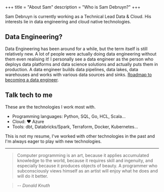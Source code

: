 +++
title = "About Sam"
description = "Who is Sam Debruyn?"
+++

Sam Debruyn is currently working as a Technical Lead Data & Cloud. His interests lie in data engineering and cloud native technologies.

## Data Engineering?

Data Engineering has been around for a while, but the term itself is still relatively new. A lot of people were actually doing data engineering without them even realising it! I personally see a data engineer as the person who deploys data platforms and data science solutions and actually puts them in production. A data engineer builds data pipelines, data lakes, data warehouses and works with various data sources and sinks. [Roadmap to becoming a data engineer](https://github.com/datastacktv/data-engineer-roadmap).

## Talk tech to me

These are the technologies I work most with.

* Programming languages: Python, SQL, Go, HCL, Scala...
* Cloud: ❤️ Azure
* Tools: dbt, Databricks/Spark, Terraform, Docker, Kubernetes...

This is not my resume, I've worked with other technologies in the past and I'm always eager to play with new technologies.

---

> Computer programming is an art,
because it applies accumulated knowledge to the world,
because it requires skill and ingenuity,
and especially because it produces objects of beauty.
A programmer who subconsciously views himself as an artist
will enjoy what he does and will do it better.

> -- <cite>Donald Knuth</cite>
